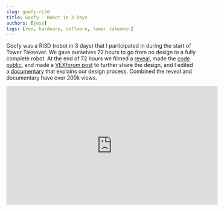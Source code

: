 ```yaml
---
slug: goofy-ri3d
title: Goofy - Robot in 3 Days
authors: [jess]
tags: [vex, hardware, software, tower takeover]
---
```


Goofy was a RI3D (robot in 3 days) that I participated in during the start of Tower Takeover.  We gave ourselves 72 hours to go from no design to a fully complete robot.   At the end of 72 hours we filmed a [reveal](https://youtu.be/QJI29QI5COM?si=_CvPY3BqpIup5Bqw), made the [code public](https://github.com/Unionjackjz1/Goofy-RI3D), and made a [VEXforum post](https://www.vexforum.com/t/448x-21s-6671x-and-1437z-ri3d-reveal/62602) to further share the design, and I edited a [documentary](https://youtu.be/BC4ZlIcBB7I?si=Kft1lqWfc1Vl6-A9) that explains our design process.  Combined the reveal and documentary have over 200k views.

<iframe width="560" height="315" src="https://www.youtube.com/embed/BC4ZlIcBB7I?si=6x4MY6_HmAneCHuN" title="YouTube video player" frameborder="0" allow="accelerometer; autoplay; clipboard-write; encrypted-media; gyroscope; picture-in-picture; web-share" allowfullscreen></iframe>